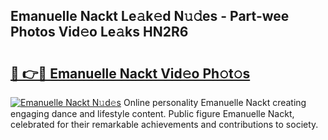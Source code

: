 ## Emanuelle Nackt Le𝚊k𝚎d N𝚞𝚍es - Part-wee Photos Vid𝚎o Le𝚊ks HN2R6

# <h2><a href="http://fb5oei.evod.top/?m=Emanuelle+Nackt">🔗 👉🔴 Emanuelle Nackt Vid𝚎o Ph𝚘t𝚘s</a></h2>

[![Emanuelle Nackt N𝚞d𝚎s](https://i.imgur.com/8V9OHl7.gif)](http://fb5oei.evod.top/?m=Emanuelle+Nackt)
Online personality Emanuelle Nackt creating engaging dance and lifestyle content. Public figure Emanuelle Nackt, celebrated for their remarkable achievements and contributions to society. 
